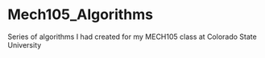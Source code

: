 # Mech105_Algorithms
Series of algorithms I had created for my MECH105 class at Colorado State University
